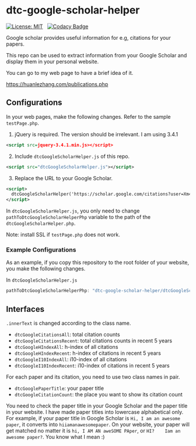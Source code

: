 # dtc-google-scholar-helper

[![License: MIT](https://img.shields.io/badge/License-MIT-yellow.svg)](https://opensource.org/licenses/MIT)
&nbsp;
[![Codacy Badge](https://api.codacy.com/project/badge/Grade/7c94dab58b144ce8a6c9ab808e2411ad)](https://www.codacy.com/app/dtczhl/dtc-google-citation-helper?utm_source=github.com&amp;utm_medium=referral&amp;utm_content=dtczhl/dtc-google-citation-helper&amp;utm_campaign=Badge_Grade)

Google scholar provides useful information for e.g, citations for your papers.

This repo can be used to extract information from your Google Scholar and display them in your personal website.

You can go to my web page to have a brief idea of it.

<https://huanlezhang.com/publications.php>

## Configurations

In your web pages, make the following changes. Refer to the sample `testPage.php`.

1.  jQuery is required. The version should be irrelevant. I am using 3.4.1
```xml
<script src=jquery-3.4.1.min.js></script>
```

2.  Include `dtcGoogleScholarHelper.js` of this repo.
```xml
<script src="dtcGoogleScholarHelper.js"></script>
```

3.  Replace the URL to your Google Scholar.
```xml
<script>
  dtcGoogleScholarHelper('https://scholar.google.com/citations?user=Xm4NYnsAAAAJ&hl=en');
</script>
```

In `dtcGoogleScholarHelper.js`, you only need to change `pathToDtcGoogleScholarHelperPhp` variable to the path of the `dtcGoogleScholarHelper.php`.

Note: install SSL if `testPage.php` does not work.

### Example Configurations

As an example, if you copy this repository to the root folder of your website, you make the following changes.

In `dtcGoogleScholarHelper.js`
```javascript
pathToDtcGoogleScholarHelperPhp: "dtc-google-scholar-helper/dtcGoogleScholarHelper.php"
```

## Interfaces

`.innerText` is changed according to the class name.

*   `dtcGoogleCitationsAll`: total citation counts
*   `dtcGoogleCitationsRecent`: total citations counts in recent 5 years
*   `dtcGoogleHIndexAll`: h-index of all citations
*   `dtcGoogleHIndexRecent`: h-index of citations in recent 5 years
*   `dtcGoogleI10IndexAll`: i10-index of all citations
*   `dtcGoogleI10IndexRecent`: i10-index of citations in recent 5 years

For each paper and its citation, you need to use two class names in pair.
*   `dtcGooglePaperTitle`: your paper title
*   `dtcGoogleCitationCount`: the place you want to show its citation count

You need to check the paper title in your Google Scholar and the paper title in your website. I have made paper titles into lowercase alphabetical only. For example, if your paper title in Google Scholar is `Hi, I am an awesome paper`, it converts into `hiiamanawesomepaper`. On your website, your paper will get matched no matter it is `hi, I AM AN aweSOME PAper`, or `HI?    Iam an awesome paper?`. You know what I mean :)
